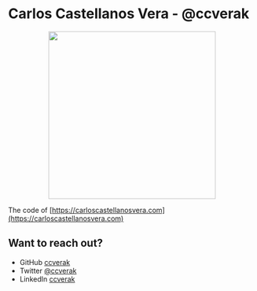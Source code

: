 # Carlos Castellanos Vera - @ccverak

<p align="center"><img src="https://avatars2.githubusercontent.com/u/1001834?s=460&v=4" width="340"></p>

The code of [https://carloscastellanosvera.com](https://carloscastellanosvera.com)

## Want to reach out?

 - GitHub [ccverak](https://github.com/ccverak) 
 - Twitter [@ccverak](https://twitter.com/ccverak) 
 - LinkedIn [ccverak](https://linkedin.com/in/ccverak)
